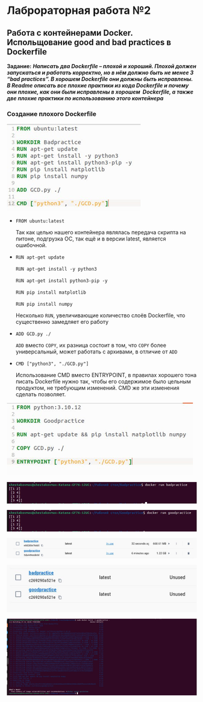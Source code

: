 # Лаброраторная работа №2

## Работа с контейнерами Docker. Испольщование good and bad practices в Dockerfile

**Задание:** ***Написать два Dockerfile – плохой и хороший. Плохой должен запускаться и работать корректно, но в нём должно быть не менее 3 “bad practices”. В хорошем Dockerfile они должны быть исправлены. В Readme описать все плохие практики из кода Dockerfile и почему они плохие, как они были исправлены в хорошем  Dockerfile, а также две плохие практики по использованию этого контейнера***


### Создание плохого Dockerfile

![Плохой докерфайл](https://github.com/Alex-Nosov-ITMO/Clouds_ITMO/blob/main/devops_labs/lab2/scrins/плохой.jpg)


* `FROM ubuntu:latest`
  
    Так как целью нашего контейнера являлась передача скрипта на питоне, подгрузка ОС, так ещё и в версии latest, является ошибочной.
* `RUN apt-get update`
  
    `RUN apt-get install -y python3`
    
    `RUN apt-get install python3-pip -y`

    `RUN pip install matplotlib`

    `RUN pip install numpy`

  Несколько `RUN`, увеличивающие количество слоёв Dockerfile, что существенно замедляет его работу
* `ADD GCD.py ./`
  
  `ADD` вместо `COPY`, их разница состоит в том, что `COPY` более универсальный, может работать с архивами, в отличие от `ADD`
  
* `CMD ["python3", "./GCD.py"]`
  
  Использование CMD вместо ENTRYPOINT, в правилах хорошего тона писать Dockerfile нужно так, чтобы его содержимое было цельным продуктом, не требующим изменений. CMD же эти изменения сделать позволяет.





![Хороший докерфайл](https://github.com/Alex-Nosov-ITMO/Clouds_ITMO/blob/main/devops_labs/lab2/scrins/хороший.jpg)


![Запуск плохого](https://github.com/Alex-Nosov-ITMO/Clouds_ITMO/blob/main/devops_labs/lab2/scrins/запуск%20плохого.jpg)


![Запуск хорошего](https://github.com/Alex-Nosov-ITMO/Clouds_ITMO/blob/main/devops_labs/lab2/scrins/запуск%20хорошего.jpg)

![Наши контейнеры](https://github.com/Alex-Nosov-ITMO/Clouds_ITMO/blob/main/devops_labs/lab2/scrins/контейнеры.jpg)

![Наши образы](https://github.com/Alex-Nosov-ITMO/Clouds_ITMO/blob/main/devops_labs/lab2/scrins/образы.jpg)

![Сборка образа](https://github.com/Alex-Nosov-ITMO/Clouds_ITMO/blob/main/devops_labs/lab2/scrins/сборка.jpg)


